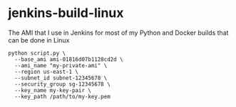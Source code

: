 # jenkins-build-linux

The AMI that I use in Jenkins for most of my Python and Docker builds that can be done in Linux

```
python script.py \
  --base_ami ami-01816d07b1128cd2d \
  --ami_name "my-private-ami" \
  --region us-east-1 \
  --subnet_id subnet-12345678 \
  --security_group sg-12345678 \
  --key_name my-key-pair \
  --key_path /path/to/my-key.pem
```
